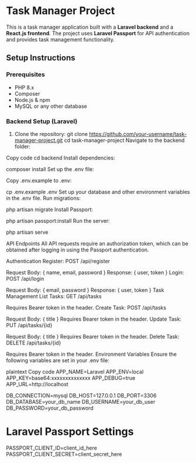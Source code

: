 # Task Manager Project

This is a task manager application built with a **Laravel backend** and a **React.js frontend**. The project uses **Laravel Passport** for API authentication and provides task management functionality.

## Setup Instructions

### Prerequisites

- PHP 8.x
- Composer
- Node.js & npm
- MySQL or any other database

### Backend Setup (Laravel)

1. Clone the repository:
   git clone https://github.com/your-username/task-manager-project.git
   cd task-manager-project
Navigate to the backend folder:

Copy code
cd backend
Install dependencies:

composer install
Set up the .env file:

Copy .env.example to .env:

cp .env.example .env
Set up your database and other environment variables in the .env file.
Run migrations:

php artisan migrate
Install Passport:

php artisan passport:install
Run the server:

php artisan serve

API Endpoints
All API requests require an authorization token, which can be obtained after logging in using the Passport authentication.

Authentication
Register: POST /api/register

Request Body: { name, email, password }
Response: { user, token }
Login: POST /api/login

Request Body: { email, password }
Response: { user, token }
Task Management
List Tasks: GET /api/tasks

Requires Bearer token in the header.
Create Task: POST /api/tasks

Request Body: { title }
Requires Bearer token in the header.
Update Task: PUT /api/tasks/{id}

Request Body: { title }
Requires Bearer token in the header.
Delete Task: DELETE /api/tasks/{id}

Requires Bearer token in the header.
Environment Variables
Ensure the following variables are set in your .env file:

plaintext
Copy code
APP_NAME=Laravel
APP_ENV=local
APP_KEY=base64:xxxxxxxxxxxxxx
APP_DEBUG=true
APP_URL=http://localhost

DB_CONNECTION=mysql
DB_HOST=127.0.0.1
DB_PORT=3306
DB_DATABASE=your_db_name
DB_USERNAME=your_db_user
DB_PASSWORD=your_db_password

# Laravel Passport Settings
PASSPORT_CLIENT_ID=client_id_here
PASSPORT_CLIENT_SECRET=client_secret_here
